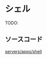 # シェル

TODO:

## ソースコード

[servers/apps/shell](https://github.com/nuta/resea/tree/master/servers/apps/shell)
